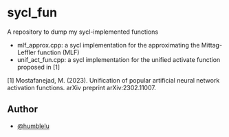 # sycl_fun
A repository to dump my sycl-implemented functions

- mlf_approx.cpp: a sycl implementation for the approximating the Mittag-Leffler function (MLF)
- unif_act_fun.cpp: a sycl implementation for the unified activate function proposed in [1]

[1] Mostafanejad, M. (2023). Unification of popular artificial neural network activation functions. arXiv preprint arXiv:2302.11007.
## Author

- [@humblelu](https://humblelu.github.io/personal_website/)


